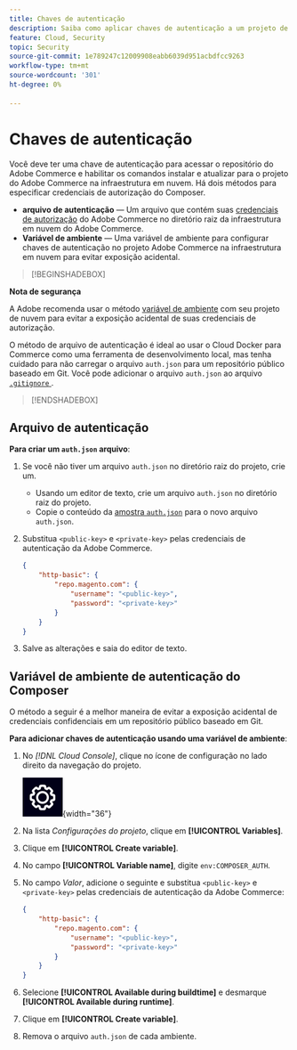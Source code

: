 ```yaml
---
title: Chaves de autenticação
description: Saiba como aplicar chaves de autenticação a um projeto de desenvolvimento no Adobe Commerce na infraestrutura em nuvem.
feature: Cloud, Security
topic: Security
source-git-commit: 1e789247c12009908eabb6039d951acbdfcc9263
workflow-type: tm+mt
source-wordcount: '301'
ht-degree: 0%

---
```


# Chaves de autenticação

Você deve ter uma chave de autenticação para acessar o repositório do Adobe Commerce e habilitar os comandos instalar e atualizar para o projeto do Adobe Commerce na infraestrutura em nuvem. Há dois métodos para especificar credenciais de autorização do Composer.

- **arquivo de autenticação** — Um arquivo que contém suas [credenciais de autorização](https://experienceleague.adobe.com/docs/commerce-operations/installation-guide/prerequisites/authentication-keys.html) do Adobe Commerce no diretório raiz da infraestrutura em nuvem do Adobe Commerce.
- **Variável de ambiente** — Uma variável de ambiente para configurar chaves de autenticação no projeto Adobe Commerce na infraestrutura em nuvem para evitar exposição acidental.

>[!BEGINSHADEBOX]

**Nota de segurança**

A Adobe recomenda usar o método [variável de ambiente](#composer-auth-environment-variable) com seu projeto de nuvem para evitar a exposição acidental de suas credenciais de autorização.

O método de arquivo de autenticação é ideal ao usar o Cloud Docker para Commerce como uma ferramenta de desenvolvimento local, mas tenha cuidado para não carregar o arquivo `auth.json` para um repositório público baseado em Git. Você pode adicionar o arquivo `auth.json` ao arquivo [`.gitignore` ](../project/file-structure.md#ignoring-files).

>[!ENDSHADEBOX]

## Arquivo de autenticação

**Para criar um `auth.json` arquivo**:

1. Se você não tiver um arquivo `auth.json` no diretório raiz do projeto, crie um.

   - Usando um editor de texto, crie um arquivo `auth.json` no diretório raiz do projeto.
   - Copie o conteúdo da [amostra `auth.json`](https://github.com/magento/magento2/blob/2.3/auth.json.sample) para o novo arquivo `auth.json`.

1. Substitua `<public-key>` e `<private-key>` pelas credenciais de autenticação da Adobe Commerce.

   ```json
   {
       "http-basic": {
           "repo.magento.com": {
               "username": "<public-key>",
               "password": "<private-key>"
           }
       }
   }
   ```

1. Salve as alterações e saia do editor de texto.

## Variável de ambiente de autenticação do Composer

O método a seguir é a melhor maneira de evitar a exposição acidental de credenciais confidenciais em um repositório público baseado em Git.

**Para adicionar chaves de autenticação usando uma variável de ambiente**:

1. No _[!DNL Cloud Console]_, clique no ícone de configuração no lado direito da navegação do projeto.

   ![Configurar projeto](../../assets/icon-configure.png){width="36"}

1. Na lista _Configurações do projeto_, clique em **[!UICONTROL Variables]**.

1. Clique em **[!UICONTROL Create variable]**.

1. No campo **[!UICONTROL Variable name]**, digite `env:COMPOSER_AUTH`.

1. No campo _Valor_, adicione o seguinte e substitua `<public-key>` e `<private-key>` pelas credenciais de autenticação da Adobe Commerce:

   ```json
   {
       "http-basic": {
           "repo.magento.com": {
               "username": "<public-key>",
               "password": "<private-key>"
           }
       }
   }
   ```

1. Selecione **[!UICONTROL Available during buildtime]** e desmarque **[!UICONTROL Available during runtime]**.

1. Clique em **[!UICONTROL Create variable]**.

1. Remova o arquivo `auth.json` de cada ambiente.
